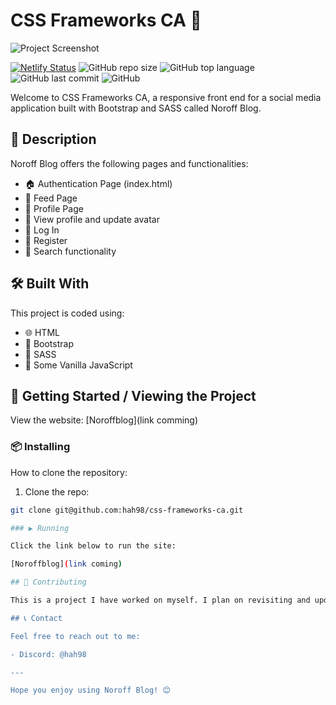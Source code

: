 # CSS Frameworks CA 🎨

![Project Screenshot](https://github.com/hah98/SP2-CA/assets/74331454/7ef16508-01a9-4f65-8084-5a3ebf645755)

[![Netlify Status](https://api.netlify.com/api/v1/badges/1f007d9b-5ec2-4d42-9b56-6e5ac5d26589/deploy-status)](https://app.netlify.com/sites/hibosp2/deploys)
![GitHub repo size](https://img.shields.io/github/repo-size/hah98/css-frameworks-ca)
![GitHub top language](https://img.shields.io/github/languages/top/hah98/css-frameworks-ca)
![GitHub last commit](https://img.shields.io/github/last-commit/hah98/css-frameworks-ca)
![GitHub](https://img.shields.io/github/license/hah98/css-frameworks-ca)

Welcome to CSS Frameworks CA, a responsive front end for a social media application built with Bootstrap and SASS called Noroff Blog.

## 📜 Description

Noroff Blog offers the following pages and functionalities:

- 🏠 Authentication Page (index.html)
- 📜 Feed Page
- 👤 Profile Page
- 👤 View profile and update avatar
- 🔑 Log In
- 📝 Register
- 🔎 Search functionality

## 🛠️ Built With

This project is coded using:

- 🌐 HTML
- 💄 Bootstrap
- 🎨 SASS
- 📜 Some Vanilla JavaScript

## 🚀 Getting Started / Viewing the Project

View the website: [Noroffblog](link comming)

### 📦 Installing

How to clone the repository:

1. Clone the repo:

```bash
git clone git@github.com:hah98/css-frameworks-ca.git

### ▶️ Running

Click the link below to run the site:

[Noroffblog](link coming)

## 🤝 Contributing

This is a project I have worked on myself. I plan on revisiting and updating it with my new knowledge in the future. For now, it's a solo project by me.

## 📞 Contact

Feel free to reach out to me:

- Discord: @hah98

---

Hope you enjoy using Noroff Blog! 😊
